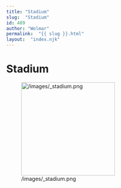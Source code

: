 ```yaml
---
title: "Stadium"
slug:  "Stadium"
id: 489
author: "Wolmar"
permalink:  "{{ slug }}.html"
layout:  "index.njk"
---
```


# Stadium

<figure>
<img src="/images/_stadium.png" title="/images/_stadium.png" width="250"
alt="/images/_stadium.png" />
<figcaption aria-hidden="true">/images/_stadium.png</figcaption>
</figure>
